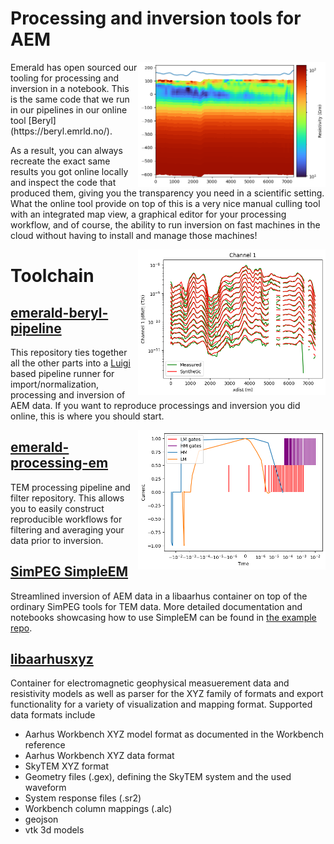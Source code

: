 # Processing and inversion tools for AEM

<img align="right" width="300" src="./model.png">
Emerald has open sourced our tooling for processing and inversion in a notebook. This is the same code that we run in our pipelines in our online tool [Beryl](https://beryl.emrld.no/).

As a result, you can always recreate the exact same results you got online locally and inspect the code that produced them, giving you the transparency you need in a scientific setting. What the online tool provide on top of this is a very nice manual culling tool with an integrated map view, a graphical editor for your processing workflow, and of course, the ability to run inversion on fast machines in the cloud without having to install and manage those machines!

<img align="right" width="300" src="./measured_vs_synthetic.png">

# Toolchain

## [emerald-beryl-pipeline](https://github.com/emerald-geomodelling/emerald-beryl-pipeline)
This repository ties together all the other parts into a [Luigi](https://luigi.readthedocs.io/en/stable/) based pipeline runner for import/normalization, processing and inversion of AEM data.
If you want to reproduce processings and inversion you did online, this is where you should start.

<img align="right" width="300" src="./system.png">

## [emerald-processing-em](https://github.com/emerald-geomodelling/emerald-processing-em)
TEM processing pipeline and filter repository. This allows you to easily construct reproducible workflows for filtering and averaging your data prior to inversion.

## [SimPEG SimpleEM](https://github.com/emerald-geomodelling/simpeg/tree/simpleem3)
Streamlined inversion of AEM data in a libaarhus container on top of the ordinary SimPEG tools for TEM data. More detailed documentation and notebooks showcasing how to use SimpleEM can be found in [the example repo](https://github.com/emerald-geomodelling/simpeg-simpleem-examples).

## [libaarhusxyz](https://github.com/emerald-geomodelling/libaarhusxyz)
Container for electromagnetic geophysical measuerement data and resistivity models as well as parser for the XYZ family of formats and export functionality for a variety of visualization and mapping format. Supported data formats include

* Aarhus Workbench XYZ model format as documented in the Workbench reference
* Aarhus Workbench XYZ data format
* SkyTEM XYZ format
* Geometry files (.gex), defining the SkyTEM system and the used waveform
* System response files (.sr2)
* Workbench column mappings (.alc)
* geojson
* vtk 3d models
